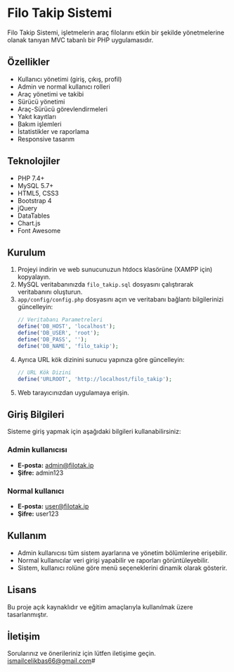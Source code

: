 # Filo Takip Sistemi

Filo Takip Sistemi, işletmelerin araç filolarını etkin bir şekilde yönetmelerine olanak tanıyan MVC tabanlı bir PHP uygulamasıdır.

## Özellikler

- Kullanıcı yönetimi (giriş, çıkış, profil)
- Admin ve normal kullanıcı rolleri
- Araç yönetimi ve takibi
- Sürücü yönetimi
- Araç-Sürücü görevlendirmeleri
- Yakıt kayıtları
- Bakım işlemleri
- İstatistikler ve raporlama
- Responsive tasarım

## Teknolojiler

- PHP 7.4+
- MySQL 5.7+
- HTML5, CSS3
- Bootstrap 4
- jQuery
- DataTables
- Chart.js
- Font Awesome

## Kurulum

1. Projeyi indirin ve web sunucunuzun htdocs klasörüne (XAMPP için) kopyalayın.
2. MySQL veritabanınızda `filo_takip.sql` dosyasını çalıştırarak veritabanını oluşturun.
3. `app/config/config.php` dosyasını açın ve veritabanı bağlantı bilgilerinizi güncelleyin:
   ```php
   // Veritabanı Parametreleri
   define('DB_HOST', 'localhost');
   define('DB_USER', 'root');
   define('DB_PASS', '');
   define('DB_NAME', 'filo_takip');
   ```
4. Ayrıca URL kök dizinini sunucu yapınıza göre güncelleyin:
   ```php
   // URL Kök Dizini
   define('URLROOT', 'http://localhost/filo_takip');
   ```
5. Web tarayıcınızdan uygulamaya erişin.

## Giriş Bilgileri

Sisteme giriş yapmak için aşağıdaki bilgileri kullanabilirsiniz:

### Admin kullanıcısı
- **E-posta:** admin@filotak.ip
- **Şifre:** admin123

### Normal kullanıcı
- **E-posta:** user@filotak.ip
- **Şifre:** user123

## Kullanım

- Admin kullanıcısı tüm sistem ayarlarına ve yönetim bölümlerine erişebilir.
- Normal kullanıcılar veri girişi yapabilir ve raporları görüntüleyebilir.
- Sistem, kullanıcı rolüne göre menü seçeneklerini dinamik olarak gösterir.

## Lisans

Bu proje açık kaynaklıdır ve eğitim amaçlarıyla kullanılmak üzere tasarlanmıştır.

## İletişim

Sorularınız ve önerileriniz için lütfen iletişime geçin. ismailcelikbas66@gmail.com#
